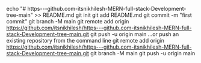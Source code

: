 echo "# https---github.com-itsnikhilesh-MERN-full-stack-Development-tree-main" >> README.md
git init
git add README.md
git commit -m "first commit"
git branch -M main
git remote add origin https://github.com/itsnikhilesh/https---github.com-itsnikhilesh-MERN-full-stack-Development-tree-main.git
git push -u origin main
…or push an existing repository from the command line
git remote add origin https://github.com/itsnikhilesh/https---github.com-itsnikhilesh-MERN-full-stack-Development-tree-main.git
git branch -M main
git push -u origin main
